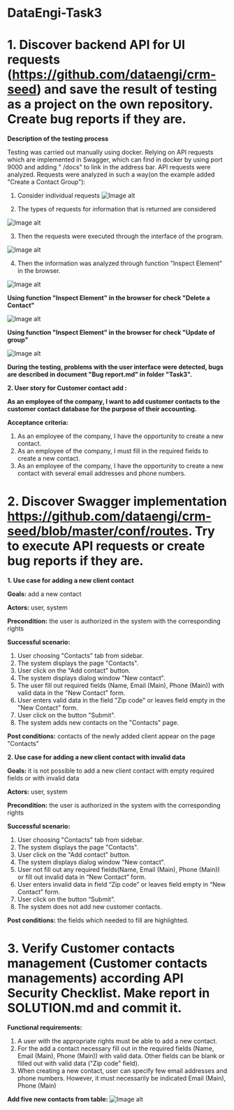 # DataEngi-Task3
**1. Discover backend API for UI requests (https://github.com/dataengi/crm-seed) and save the result of testing as a project on the own repository. Create bug reports if they are.**
==================================
**Description of the testing process**

Testing was carried out manually using docker. Relying on API requests which are implemented in Swagger, which can find in docker by using port 9000 and adding " /docs" to link in the address bar. API requests were analyzed.
Requests were analyzed in such a way(on the example  added "Create a Contact Group"):

1. Consider individual requests
![Image alt](https://github.com/doctor9393/DataEngi-task-QA/blob/master/Task3/photos/GroupCreate1.jpg)

2. The types of requests for information that is returned are considered

![Image alt](https://github.com/doctor9393/DataEngi-task-QA/blob/master/Task3/photos/GroupCreate2.jpg)

3. Then the requests were executed through the interface of the program.

![Image alt](https://github.com/doctor9393/DataEngi-task-QA/blob/master/Task3/photos/GroupCreate3.jpg)

4. Then the information was analyzed through function "Inspect Element" in the browser.

![Image alt](https://github.com/doctor9393/DataEngi-task-QA/blob/master/Task3/photos/GroupCreate4.jpg)

**Using function "Inspect Element" in the browser for check "Delete a Contact"**

![Image alt](https://github.com/doctor9393/DataEngi-task-QA/blob/master/Task3/photos/Delete%20of%20contacts.jpg)

**Using function "Inspect Element" in the browser for check "Update of group"**

![Image alt](https://github.com/doctor9393/DataEngi-task-QA/blob/master/Task3/photos/UpdateOfGroup.jpg)


**During the testing, problems with the user interface were detected, bugs are described in document "Bug report.md" in folder "Task3".**


**2. User story for Customer contact add :**

**As an employee of the company, I want to add customer contacts to the customer contact database for the purpose of their accounting.**

**Acceptance criteria:**
1. As an employee of the company, I have the opportunity to create a new contact.
2. As an employee of the company, I must fill in the required fields to create a new contact.
3. As an employee of the company, I have the opportunity to create a new contact with several email addresses and phone numbers.








**2. Discover Swagger implementation https://github.com/dataengi/crm-seed/blob/master/conf/routes. Try to execute API requests or create bug reports if they are.**
==================================
**1. Use case for adding a new client contact**

**Goals:** add a new contact

**Actors:** user, system

**Precondition:** the user is authorized in the system with the corresponding rights

**Successful scenario:**
1.	User choosing "Contacts" tab from sidebar.
2.	The system displays the page "Contacts".
3.	User сlick on the "Add contact" button.
4.	The system displays dialog window "New contact".
5.	The user fill out required fields (Name, Email (Main), Phone (Main)) with valid data in the "New Contact" form.
6.	User enters valid data in the field "Zip code" or leaves field empty in the "New Contact" form.
7.	User click on the button "Submit".
8.	The system adds new contacts on the "Contacts" page.


**Post conditions:** contacts of the newly added client appear on the page "Contacts"


**2. Use case for adding a new client contact with invalid data**

**Goals:** it is not possible to add a new client contact with empty required fields or with invalid data

**Actors:** user, system

**Precondition:** the user is authorized in the system with the corresponding rights

**Successful scenario:**
1.	User choosing "Contacts" tab from sidebar.
2.	The system displays the page "Contacts".
3.	User сlick on the "Add contact" button.
4.	The system displays dialog window "New contact".
5.	User not fill out any required fields(Name, Email (Main), Phone (Main)) or fill out invalid data in “New Contact” form.
6.	User enters invalid data in field “Zip code” or leaves field empty in “New Contact” form.
7.	User click on the button “Submit”.
8.	The system does not add new customer contacts.


**Post conditions:** the fields which needed to fill are highlighted.

**3. Verify Customer contacts management (Customer contacts managements) according API Security Checklist. Make report in SOLUTION.md and commit it.**
==================================

**Functional requirements:**
1.	A user with the appropriate rights must be able to add a new contact.
2.	For the add a contact necessary fill out in the required fields (Name, Email (Main), Phone (Main)) with valid data. Other fields can be blank or filled out with valid data ("Zip code" field).
3.	When creating a new contact, user can specify few email addresses and phone numbers. However, it must necessarily be indicated Email (Main), Phone (Main)

**Add five new contacts from table:**
![Image alt](https://github.com/doctor9393/DataEngi-task-QA/blob/master/forTask2.jpg)

